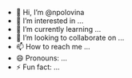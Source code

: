 - 👋 Hi, I’m @npolovina
- 👀 I’m interested in ...
- 🌱 I’m currently learning ...
- 💞️ I’m looking to collaborate on ...
- 📫 How to reach me ...
- 😄 Pronouns: ...
- ⚡ Fun fact: ...

<!---
npolovina/npolovina is a ✨ special ✨ repository because its `README.md` (this file) appears on your GitHub profile.
You can click the Preview link to take a look at your changes.
--->
